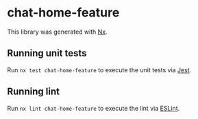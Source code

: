# chat-home-feature

This library was generated with [Nx](https://nx.dev).

## Running unit tests

Run `nx test chat-home-feature` to execute the unit tests via [Jest](https://jestjs.io).

## Running lint

Run `nx lint chat-home-feature` to execute the lint via [ESLint](https://eslint.org/).
